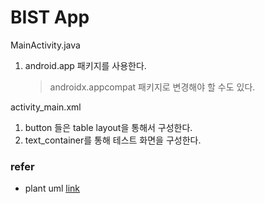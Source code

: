 # BIST App



MainActivity.java
1. android.app  패키지를 사용한다. 
    > androidx.appcompat 패키지로 변경해야 할 수도 있다.

activity_main.xml
1. button 들은 table layout을 통해서 구성한다. 
2. text_container를 통해 테스트 화면을 구성한다. 



### refer

- plant uml 
[link](https://plantuml.com/ko/class-diagram)